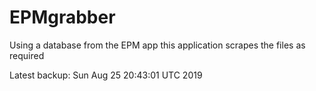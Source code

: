 # EPMgrabber
Using a database from the EPM app this application scrapes the files as required


Latest backup: Sun Aug 25 20:43:01 UTC 2019
